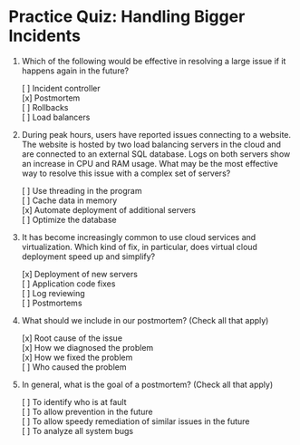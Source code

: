 # Practice Quiz: Handling Bigger Incidents

1. Which of the following would be effective in resolving a large issue if it happens again in the future?

    [ ] Incident controller<br>
    [x] Postmortem<br>
    [ ] Rollbacks<br>
    [ ] Load balancers

2. During peak hours, users have reported issues connecting to a website. The website is hosted by two load balancing servers in the cloud and are connected to an external SQL database. Logs on both servers show an increase in CPU and RAM usage. What may be the most effective way to resolve this issue with a complex set of servers?

    [ ] Use threading in the program<br>
    [ ] Cache data in memory<br>
    [x] Automate deployment of additional servers<br>
    [ ] Optimize the database

3. It has become increasingly common to use cloud services and virtualization. Which kind of fix, in particular, does virtual cloud deployment speed up and simplify?

    [x] Deployment of new servers<br>
    [ ] Application code fixes<br>
    [ ] Log reviewing<br>
    [ ] Postmortems

4. What should we include in our postmortem? (Check all that apply)

    [x] Root cause of the issue<br>
    [x] How we diagnosed the problem<br>
    [x] How we fixed the problem<br>
    [ ] Who caused the problem

5. In general, what is the goal of a postmortem? (Check all that apply)

    [ ] To identify who is at fault<br>
    [ ] To allow prevention in the future<br>
    [ ] To allow speedy remediation of similar issues in the future<br>
    [ ] To analyze all system bugs